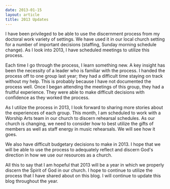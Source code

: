 ```yaml
---
date: 2013-01-15
layout: article
title: 2013 Updates
---
```


I have been privileged to be able to use the discernment process from my doctoral work variety of settings. We have used it in our local church setting for a number of important decisions (staffing, Sunday morning schedule change). As I look into 2013, I have scheduled meetings to utilize this process. 

Each time I go through the process, I learn something new. A key insight has been the necessity of a leader who is familiar with the process. I handed the process off to one group last year; they had a difficult time staying on track without my help. This is probably because I have not documented the process well. Once I began attending the meetings of this group, they had a fruitful experience. They were able to make difficult decisions with confidence as they worked the process.

As I utilize the process in 2013, I look forward to sharing more stories about the experiences of each group. This month, I am scheduled to work with a Worship Arts team in our church to discern rehearsal schedules. As our church is changing, we need to consider how to best utilize the gifts of members as well as staff energy in music rehearsals. We will see how it goes.

We also have difficult budgetary decisions to make in 2013. I hope that we will be able to use the process to adequately reflect and discern God's direction in how we use our resources as a church. 

All this to say that I am hopeful that 2013 will be a year in which we properly discern the Spirit of God in our church. I hope to continue to utilize the process that I have shared about on this blog. I will continue to update this blog throughout the year.